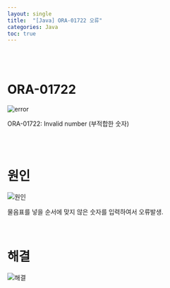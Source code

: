 ```yaml
---
layout: single
title:  "[Java] ORA-01722 오류"
categories: Java
toc: true
---
```


<br/><br/>

# ORA-01722 #

![error](https:/images/2023-04-23-1차프로젝트오류/inselet(사진)/ORA-01722부적합한숫자.PNG)

ORA-01722: Invalid number (부적합한 숫자)

<br/><br/>


# 원인 # 

![원인](https:/images/2023-04-23-1차프로젝트오류/inselet(사진)/ORA-01722부적합한숫자원인.png)

물음표를 넣을 순서에 맞지 않은 숫자를 입력하여서 오류발생.


<br/>

# 해결 #

![해결](https:/images/2023-04-23-1차프로젝트오류/inselet(사진)/ORA-01722부적합한숫자해결.png)
<br/><br/>
